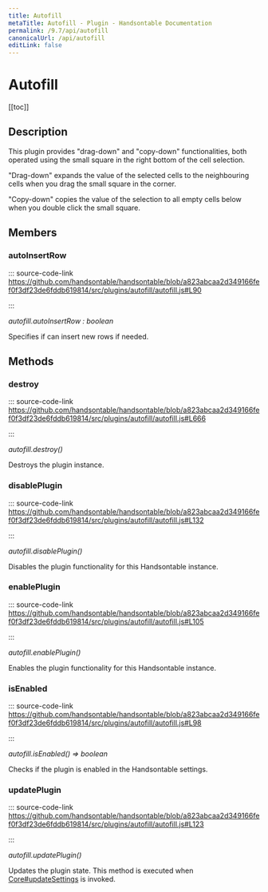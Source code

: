 ```yaml
---
title: Autofill
metaTitle: Autofill - Plugin - Handsontable Documentation
permalink: /9.7/api/autofill
canonicalUrl: /api/autofill
editLink: false
---
```


# Autofill

[[toc]]

## Description

This plugin provides "drag-down" and "copy-down" functionalities, both operated using the small square in the right
bottom of the cell selection.

"Drag-down" expands the value of the selected cells to the neighbouring cells when you drag the small
square in the corner.

"Copy-down" copies the value of the selection to all empty cells below when you double click the small square.


## Members

### autoInsertRow
  
::: source-code-link https://github.com/handsontable/handsontable/blob/a823abcaa2d349166fef0f3df23de6fddb619814/src/plugins/autofill/autofill.js#L90

:::

_autofill.autoInsertRow : boolean_

Specifies if can insert new rows if needed.


## Methods

### destroy
  
::: source-code-link https://github.com/handsontable/handsontable/blob/a823abcaa2d349166fef0f3df23de6fddb619814/src/plugins/autofill/autofill.js#L666

:::

_autofill.destroy()_

Destroys the plugin instance.



### disablePlugin
  
::: source-code-link https://github.com/handsontable/handsontable/blob/a823abcaa2d349166fef0f3df23de6fddb619814/src/plugins/autofill/autofill.js#L132

:::

_autofill.disablePlugin()_

Disables the plugin functionality for this Handsontable instance.



### enablePlugin
  
::: source-code-link https://github.com/handsontable/handsontable/blob/a823abcaa2d349166fef0f3df23de6fddb619814/src/plugins/autofill/autofill.js#L105

:::

_autofill.enablePlugin()_

Enables the plugin functionality for this Handsontable instance.



### isEnabled
  
::: source-code-link https://github.com/handsontable/handsontable/blob/a823abcaa2d349166fef0f3df23de6fddb619814/src/plugins/autofill/autofill.js#L98

:::

_autofill.isEnabled() ⇒ boolean_

Checks if the plugin is enabled in the Handsontable settings.



### updatePlugin
  
::: source-code-link https://github.com/handsontable/handsontable/blob/a823abcaa2d349166fef0f3df23de6fddb619814/src/plugins/autofill/autofill.js#L123

:::

_autofill.updatePlugin()_

Updates the plugin state. This method is executed when [Core#updateSettings](@/api/core.md#updatesettings) is invoked.


